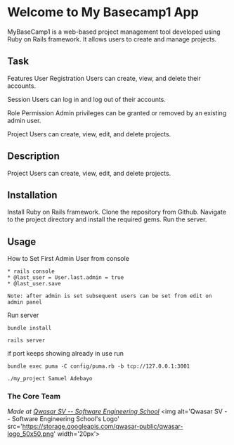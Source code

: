 # Welcome to My Basecamp1 App
MyBaseCamp1 is a web-based project management tool developed using Ruby on Rails framework. 
It allows users to create and manage projects.

## Task
Features
User Registration
Users can create, view, and delete their accounts.

Session
Users can log in and log out of their accounts.

Role Permission
Admin privileges can be granted or removed by an existing admin user.

Project
Users can create, view, edit, and delete projects. 

## Description
Project
Users can create, view, edit, and delete projects. 

## Installation
Install Ruby on Rails framework.
Clone the repository from Github.
Navigate to the project directory and install the required gems.
Run the server.

## Usage
How to Set First Admin User from console 

    * rails console
    * @last_user = User.last.admin = true
    * @last_user.save

    Note: after admin is set subsequent users can be set from edit on admin panel

Run server

    bundle install

    rails server

if port keeps showing already in use run

    bundle exec puma -C config/puma.rb -b tcp://127.0.0.1:3001

```
./my_project Samuel Adebayo
```

### The Core Team

<span><i>Made at <a href='https://qwasar.io'>Qwasar SV -- Software Engineering School</a></i></span>
<span><img alt='Qwasar SV -- Software Engineering School's Logo' src='https://storage.googleapis.com/qwasar-public/qwasar-logo_50x50.png' width='20px'></span>
